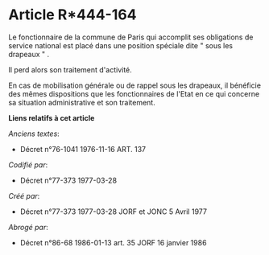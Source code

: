 # Article R*444-164

Le fonctionnaire de la commune de Paris qui accomplit ses obligations de service national est placé dans une position
spéciale dite " sous les drapeaux "   . 

Il perd alors son traitement d'activité. 

En cas de mobilisation générale ou de rappel sous les drapeaux, il bénéficie des mêmes dispositions que les fonctionnaires de
l'Etat en ce qui concerne sa situation administrative et son traitement.

**Liens relatifs à cet article**

_Anciens textes_:

  - Décret n°76-1041 1976-11-16 ART. 137

_Codifié par_:

  - Décret n°77-373 1977-03-28

_Créé par_:

  - Décret n°77-373 1977-03-28 JORF et JONC 5 Avril 1977

_Abrogé par_:

  - Décret n°86-68 1986-01-13 art. 35 JORF 16 janvier 1986

